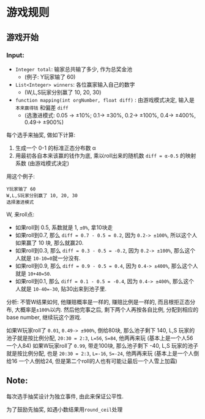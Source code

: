 # 游戏规则

## 游戏开始

### Input:
* `Integer total`: 输家总共输了多少, 作为总奖金池 
    * (例子: Y玩家输了 60)
* `List<Integer> winners`: 各位赢家输入自己的数字
    *  (W,L,S玩家分别赢了 10, 20, 30)
* `function mapping(int orgNumber, float diff)` : 由游戏模式决定, 输入是 `本来赢得钱` 和偏差 `diff`
    *  (选激进模式: 0.05 -> ±10%; 0.1-> ±30%, 0.2-> ±100%, 0.4-> ±400%, 0.49-> ±900%)


每个选手来抽奖, 做如下计算:
1. 生成一个 0-1 的标准正态分布数 α
2. 用最初各自本来该赢的钱作为底, 乘以roll出来的随机数 `diff = α-0.5` 的映射系数 (由游戏模式决定)

用这个例子: 

    Y玩家输了 60
    W,L,S玩家分别赢了 10, 20, 30
    选择激进模式
    
W, 来roll点:
* 如果roll到 0.5, 系数就是 1, `±0%`, 拿10块走
* 如果roll到0.7, 那么 `diff = 0.7 - 0.5 = 0.2`, 因为 `0.2-> ±100%`, 所以这个人如果赢了 10 块, 那么就赢20.
* 如果roll到0.3, 那么 `diff = 0.3 - 0.5 = -0.2`, 因为 `0.2-> ±100%`, 那么这个人就是 `10-10=0`就一分没有.
* 如果roll到0.9, 那么 `diff = 0.9 - 0.5 = 0.4`, 因为 `0.4-> ±400%`, 那么这个人就是 `10+40=50`.
* 如果roll到0.1, 那么 `diff = 0.1 - 0.5 = -0.4`, 因为 `0.4-> ±400%`, 那么这个人就是 `10-40=-30`, 贴30出来到池子里.

分析: 不管W结果如何, 他赚赔概率是一样的, 赚赔比例是一样的, 而且根拒正态分布, 大概率是`±100%`以内. 然后他完事之后, 剩下两个人再按各自比例, 分配到相应的base number, 继续玩这个游戏.

如果W玩家roll了 `0.01`, `0.49-> ±900%`, 倒给80块, 那么池子剩下 140, L,S 玩家的池子就是按比例分配, `20:30 = 2:3`, `L=56`, `S=84`, 他两再来玩 (基本上是一个人56 一个人84)
如果W玩家roll了 `0.99`, 带走100块, 那么池子剩下 -40, L,S 玩家的池子就是按比例分配, 也是 `20:30 = 2:3`, `L=-16`, `S=-24`, 他两再来玩 (基本上是一个人倒给16 一个人倒给24, 但是第二个roll的人也有可能让最后一个人雪上加霜)


## Note:
每次选手抽奖设计为独立事件, 由此来保证公平性.

为了鼓励先抽奖, 如遇小数结果用`round_ceil`处理


